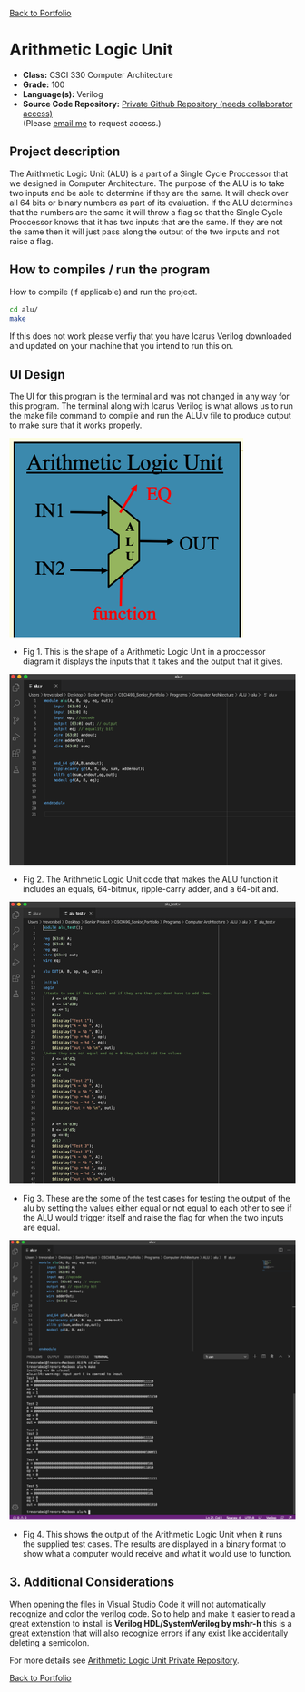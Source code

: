 [Back to Portfolio](./)

Arithmetic Logic Unit
===============

-   **Class:** CSCI 330 Computer Architecture
-   **Grade:** 100
-   **Language(s):** Verilog
-   **Source Code Repository:** [Private Github Repository (needs collaborator access)](https://github.com/trevorabel/csci330-alu)  
    (Please [email me](mailto:taabel@csustudent.net?subject=GitHub%20Access) to request access.)

## Project description

The Arithmetic Logic Unit (ALU) is a part of a Single Cycle Proccessor that we designed in Computer Architecture. The purpose of the ALU is to take two inputs and be able to determine if they are the same. It will check over all 64 bits or binary numbers as part of its evaluation. If the ALU determines that the numbers are the same it will throw a flag so that the Single Cycle Proccessor knows that it has two inputs that are the same. If they are not the same then it will just pass along the output of the two inputs and not raise a flag.

## How to compiles / run the program

How to compile (if applicable) and run the project.

```bash
cd alu/
make
```
If this does not work please verfiy that you have Icarus Verilog downloaded and updated on your machine that you intend to run this on.

## UI Design

The UI for this program is the terminal and was not changed in any way for this program. The terminal along with Icarus Verilog is what allows us to run the make file command to compile and run the ALU.v file to produce output to make sure that it works properly.

![screenshot](images/alucover.png)
- Fig 1. This is the shape of a Arithmetic Logic Unit in a proccessor diagram it displays the inputs that it takes and the output that it gives.

![screenshot](images/alucode.png)
- Fig 2. The Arithmetic Logic Unit code that makes the ALU function it includes an equals, 64-bitmux, ripple-carry adder, and a 64-bit and.

![screenshot](images/alutestcases.png)
- Fig 3. These are the some of the test cases for testing the output of the alu by setting the values either equal or not equal to each other to see if the ALU would trigger itself and raise the flag for when the two inputs are equal.

![screenshot](images/aluoutput.png)
- Fig 4. This shows the output of the Arithmetic Logic Unit when it runs the supplied test cases. The results are displayed in a binary format to show what a computer would receive and what it would use to function.

## 3. Additional Considerations

When opening the files in Visual Studio Code it will not automatically recognize and color the verilog code. So to help and make it easier to read a great extenstion to install is __**Verilog HDL/SystemVerilog by mshr-h**__ this is a great extenstion that will also recognize errors if any exist like accidentally deleting a semicolon.

For more details see [Arithmetic Logic Unit Private Repository](https://github.com/trevorabel/csci330-alu).

[Back to Portfolio](./)
